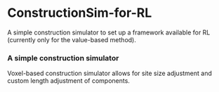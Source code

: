 # ConstructionSim-for-RL

A simple construction simulator to set up a framework available for RL (currently only for the value-based method). 

### A simple construction simulator
Voxel-based construction simulator allows for site size adjustment and custom length adjustment of components.
